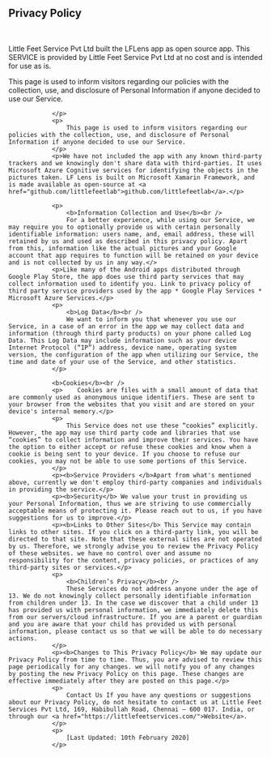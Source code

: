 <h2>Privacy Policy</h2><br/>
                <p>
                    Little Feet Service Pvt Ltd built the LFLens app as open source app. This SERVICE is provided by Little Feet Service Pvt Ltd at no cost and is intended for use as is.
                </p>
                <p>
                    This page is used to inform visitors regarding our policies with the collection, use, and disclosure of Personal Information if anyone decided to use our Service.

                </p>
                <p>
                    This page is used to inform visitors regarding our policies with the collection, use, and disclosure of Personal Information if anyone decided to use our Service.
                </p>
                <p>We have not included the app with any known third-party trackers and we knowingly don't share data with third-parties. It uses Microsoft Azure Cognitive services for identifying the objects in the pictures taken. LF Lens is built on Microsoft Xamarin Framework, and is made available as open-source at <a href="github.com/littlefeetlab">github.com/littlefeetlab</a>.</p>

                <p>
                    <b>Information Collection and Use</b><br />
                    For a better experience, while using our Service, we may require you to optionally provide us with certain personally identifiable information: users name, and, email address, these will retained by us and used as described in this privacy policy. Apart from this, information like the actual pictures and your Google account that app requires to function will be retained on your device and is not collected by us in any way.</>
                <p>Like many of the Android apps distributed through Google Play Store, the app does use third party services that may collect information used to identify you. Link to privacy policy of third party service providers used by the app * Google Play Services * Microsoft Azure Services.</p>
                <p>
                    <b>Log Data</b><br />
                    We want to inform you that whenever you use our Service, in a case of an error in the app we may collect data and information (through third party products) on your phone called Log Data. This Log Data may include information such as your device Internet Protocol (“IP”) address, device name, operating system version, the configuration of the app when utilizing our Service, the time and date of your use of the Service, and other statistics.
                </p>

                <b>Cookies</b><br />
                <p>    Cookies are files with a small amount of data that are commonly used as anonymous unique identifiers. These are sent to your browser from the websites that you visit and are stored on your device's internal memory.</p>
                <p>
                    This Service does not use these “cookies” explicitly. However, the app may use third party code and libraries that use “cookies” to collect information and improve their services. You have the option to either accept or refuse these cookies and know when a cookie is being sent to your device. If you choose to refuse our cookies, you may not be able to use some portions of this Service.
                </p>
                <p><b>Service Providers </b>Apart from what's mentioned above, currently we don't employ third-party companies and individuals in providing the service.</p>
                <p><b>Security</b> We value your trust in providing us your Personal Information, thus we are striving to use commercially acceptable means of protecting it. Please reach out to us, if you have suggestions for us to improve.</p>
                <p><b>Links to Other Sites</b> This Service may contain links to other sites. If you click on a third-party link, you will be directed to that site. Note that these external sites are not operated by us. Therefore, we strongly advise you to review the Privacy Policy of these websites. we have no control over and assume no responsibility for the content, privacy policies, or practices of any third-party sites or services.</p>
                <p>
                    <b>Children’s Privacy</b><br />
                    These Services do not address anyone under the age of 13. We do not knowingly collect personally identifiable information from children under 13. In the case we discover that a child under 13 has provided us with personal information, we immediately delete this from our servers/cloud infrastructure. If you are a parent or guardian and you are aware that your child has provided us with personal information, please contact us so that we will be able to do necessary actions.
                </p>
                <p><b>Changes to This Privacy Policy</b> We may update our Privacy Policy from time to time. Thus, you are advised to review this page periodically for any changes. we will notify you of any changes by posting the new Privacy Policy on this page. These changes are effective immediately after they are posted on this page.</p>
                <p>
                    Contact Us If you have any questions or suggestions about our Privacy Policy, do not hesitate to contact us at Little Feet Services Pvt Ltd, 169, Habibullah Road, Chennai – 600 017. India, or through our <a href="https://littlefeetservices.com/">Website</a>.
                </p>
                <p>
                    [Last Updated: 10th February 2020]
                </p>

           
